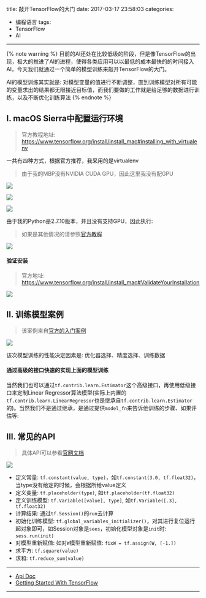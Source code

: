 title: 敲开TensorFlow的大门
date: 2017-03-17 23:58:03
categories:
- 编程语言
tags:
- TensorFlow
- AI

---


{% note warning %} 目前的AI还处在比较低级的阶段，但是像TensorFlow的出现，极大的推进了AI的进程，使得各类应用可以以最低的成本最快的的时间接入AI，今天我们就通过一个简单的模型训练来敲开TensorFlow的大门。

AI的模型训练其实就是: 对模型变量的值进行不断调整，直到训练模型对所有可能的变量求出的结果都无限接近目标值，而我们要做的工作就是给足够的数据进行训练，以及不断优化训练算法 {% endnote %}

<!-- more -->

## I. macOS Sierra中配置运行环境

> 官方教程地址: https://www.tensorflow.org/install/install_mac#installing_with_virtualenv

一共有四种方式，根据官方推荐，我采用的是virtualenv

> 由于我的MBP没有NVIDIA CUDA GPU，因此这里我没有配GPU

<script src="https://gist.dreamtobe.cn/Jacksgong/2f1f2779f08aa88342940a46540e6ea9.js"></script>

![](/img/tensorflow-sample-1.png)

<script src="https://gist.dreamtobe.cn/Jacksgong/21f03952c3f8214cdda4c2b3c97e786b.js"></script>

![](/img/tensorflow-sample-2.png)

<script src="https://gist.dreamtobe.cn/Jacksgong/734e15c59e02decc025246e75c06971f.js"></script>

![](/img/tensorflow-sample-3.png)

由于我的Python是2.7.10版本，并且没有支持GPU，因此执行:

<script src="https://gist.dreamtobe.cn/Jacksgong/a0d758b72f6b50c49646920bee6347e9.js"></script>

> 如果是其他情况的请参照[官方教程](https://www.tensorflow.org/install/install_mac#installing_with_virtualenv)

![](/img/tensorflow-sample-4.png)

#### 验证安装

> 官方地址: https://www.tensorflow.org/install/install_mac#ValidateYourInstallation

![](/img/tensorflow-sample-5.png)

## II. 训练模型案例

> 该案例来自[官方的入门案例](https://www.tensorflow.org/get_started/get_started)

<script src="https://gist.dreamtobe.cn/Jacksgong/03258a8e0f536ea8d01f64210a8a839d.js"></script>

![](/img/tensorflow-sample-6.png)

该次模型训练的性能决定因素是: 优化器选择、精度选择、训练数据

#### 通过高级的接口快速的实现上面的模型训练

<script src="https://gist.dreamtobe.cn/Jacksgong/1d9fc40f9affe4478c06cb71004f957a.js"></script>

当然我们也可以通过`tf.contrib.learn.Estimator`这个高级接口，再使用低级接口来定制Linear Regressor算法模型(实际上内置的`tf.contrib.learn.LinearRegressor`也是继承自`tf.contrib.learn.Estimator`的)。当然我们不是通过继承，是通过提供`model_fn`来告诉他训练的步骤、如果评估等:

<script src="https://gist.dreamtobe.cn/Jacksgong/355d0129457eec50ffe2dcbd15763352.js"></script>

## III. 常见的API

> 具体API可以参看[官网文档](https://www.tensorflow.org/api_docs/)

![](/img/tensorflow-sample-7.jpg)

- 定义常量: `tf.constant(value, type)`，如`tf.constant(3.0, tf.float32)`，当type没有给定的时候，会根据所给value定义
- 定义变量: `tf.placeholder(type)`, 如`tf.placeholder(tf.float32)`
- 定义训练模型: `tf.Variable([value], type]`, 如`tf.Variable([.3], tf.float32)`
- 计算结果: 通过`tf.Session()`的`run`去计算
- 初始化训练模型: `tf.global_variables_initializer()`，对其进行复位运行起对象即可，如Session对象是`sees`，初始化模型对象是`init`时: `sess.run(init)`
- 对模型重新赋值: 如对`W`模型重新赋值: `fixW = tf.assign(W, [-1.])`
- 求平方: `tf.square(value)`
- 求和: `tf.reduce_sum(value)`

---

- [Api Doc](https://www.tensorflow.org/api_docs/)
- [Getting Started With TensorFlow](https://www.tensorflow.org/get_started/get_started)

---
